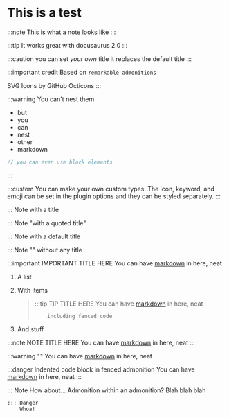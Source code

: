 # This is a test

:::note
This is what a note looks like
:::

:::tip
It works great with docusaurus 2.0
:::

:::caution you can set _your own_ title
it replaces the default title
:::

:::important credit
Based on `remarkable-admonitions`

SVG Icons by GitHub Octicons
:::

:::warning
You can't nest them

-   but
-   you
-   can
-   nest
-   other
-   markdown

```javascript
// you can even use block elements
```
:::

:::custom
You can make your own custom types. The icon, keyword, and emoji can be set in the plugin options and they can be styled separately.
:::

::: Note with a title


::: Note "with a quoted title"


::: Note
    with a default title

::: Note ""
    without any title

:::important IMPORTANT TITLE HERE
    You can have [markdown](www.google.com) in here, neat

1.  A list

2.  With items

    > :::tip TIP TITLE HERE
    >     You can have [markdown](www.google.com) in here, neat
    >
    >         including fenced code

3.  And stuff

:::note NOTE TITLE HERE
You can have [markdown](www.google.com) in here, neat
:::

:::warning ""
    You can have [markdown](www.google.com) in here, neat

:::danger Indented code block in fenced admonition
    You can have [markdown](www.google.com) in here, neat
:::

::: Note How about... Admonition within an admonition?
    Blah blah blah

    ::: Danger
        Whoa!
